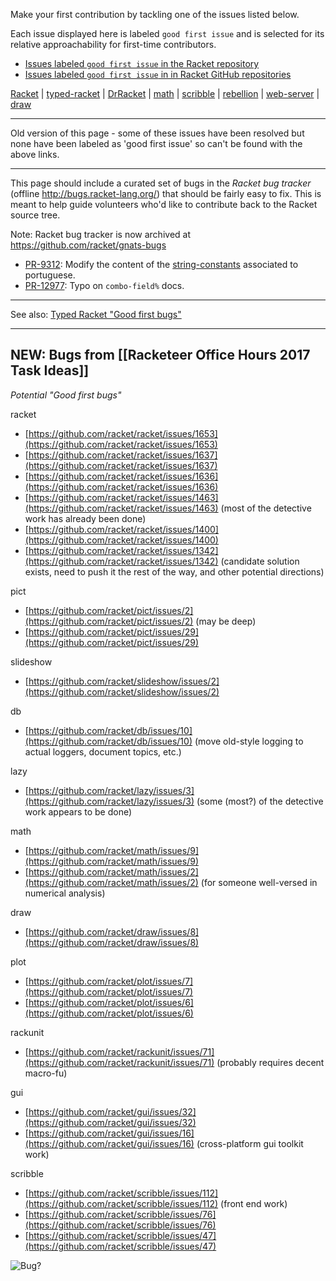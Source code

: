 Make your first contribution by tackling one of the issues listed below.

Each issue displayed here is labeled `good first issue` and is selected for its relative approachability for first-time contributors.

* [Issues labeled `good first issue` in the Racket repository](https://github.com/racket/racket/contribute)
* [Issues labeled `good first issue` in in Racket GitHub repositories](https://github.com/search?q=type:issue+org:racket+state:open+label:%22good+first+issue%22)

[Racket](https://github.com/racket/racket/contribute) | [typed-racket](https://github.com/racket/typed-racket/contribute) | [DrRacket](https://github.com/racket/drracket/contribute) | [math](https://github.com/racket/math/contribute) | [scribble](https://github.com/racket/scribble/contribute) | [rebellion](https://github.com/jackfirth/rebellion/contribute) | [web-server](https://github.com/racket/web-server/contribute) | [draw](https://github.com/racket/draw/contribute)



***

Old version of this page - some of these issues have been resolved but none have been labeled as 'good first issue' so can't be found with the above links.

*** 

This page should include a curated set of bugs in the *Racket bug tracker* (offline http://bugs.racket-lang.org/) that should be fairly easy to fix.  This is meant to help guide volunteers who'd like to contribute back to the Racket source tree.

Note: Racket bug tracker is now archived at <https://github.com/racket/gnats-bugs>

* [PR-9312](https://github.com/racket/gnats-bugs/blob/master/drscheme/9312): Modify the content of the [string-constants](http://git.racket-lang.org/plt/tree/HEAD:/collects/string-constants/private) associated to portuguese.
* [PR-12977](https://github.com/racket/gnats-bugs/blob/master/mred/12977): Typo on `combo-field%` docs.

***

See also: [Typed Racket "Good first bugs"](https://github.com/racket/typed-racket/contribute)

***

## NEW: Bugs from [[Racketeer Office Hours 2017 Task Ideas]]
_Potential "Good first bugs"_

racket
- [https://github.com/racket/racket/issues/1653](https://github.com/racket/racket/issues/1653)
- [https://github.com/racket/racket/issues/1637](https://github.com/racket/racket/issues/1637)
- [https://github.com/racket/racket/issues/1636](https://github.com/racket/racket/issues/1636)
- [https://github.com/racket/racket/issues/1463](https://github.com/racket/racket/issues/1463) (most of the detective work has already been done)
- [https://github.com/racket/racket/issues/1400](https://github.com/racket/racket/issues/1400)
- [https://github.com/racket/racket/issues/1342](https://github.com/racket/racket/issues/1342) (candidate solution exists, need to push it the rest of the way, and other potential directions)

pict
- [https://github.com/racket/pict/issues/2](https://github.com/racket/pict/issues/2) (may be deep)
- [https://github.com/racket/pict/issues/29](https://github.com/racket/pict/issues/29)

slideshow
- [https://github.com/racket/slideshow/issues/2](https://github.com/racket/slideshow/issues/2)

db
- [https://github.com/racket/db/issues/10](https://github.com/racket/db/issues/10) (move old-style logging to actual loggers, document topics, etc.)

lazy
- [https://github.com/racket/lazy/issues/3](https://github.com/racket/lazy/issues/3) (some (most?) of the detective work appears to be done)

math
- [https://github.com/racket/math/issues/9](https://github.com/racket/math/issues/9)
- [https://github.com/racket/math/issues/2](https://github.com/racket/math/issues/2) (for someone well-versed in numerical analysis)

draw
- [https://github.com/racket/draw/issues/8](https://github.com/racket/draw/issues/8)

plot
- [https://github.com/racket/plot/issues/7](https://github.com/racket/plot/issues/7)
- [https://github.com/racket/plot/issues/6](https://github.com/racket/plot/issues/6)

rackunit
- [https://github.com/racket/rackunit/issues/71](https://github.com/racket/rackunit/issues/71) (probably requires decent macro-fu)

gui
- [https://github.com/racket/gui/issues/32](https://github.com/racket/gui/issues/32)
- [https://github.com/racket/gui/issues/16](https://github.com/racket/gui/issues/16) (cross-platform gui toolkit work)

scribble
- [https://github.com/racket/scribble/issues/112](https://github.com/racket/scribble/issues/112) (front end work)
- [https://github.com/racket/scribble/issues/76](https://github.com/racket/scribble/issues/76)
- [https://github.com/racket/scribble/issues/47](https://github.com/racket/scribble/issues/47)




![Bug?](http://www.ece.northwestern.edu/~robby/logos/PLT-206-larval.png)
